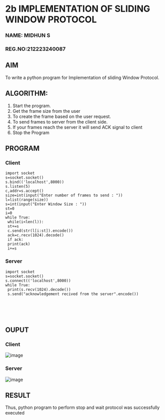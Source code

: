 # 2b IMPLEMENTATION OF SLIDING WINDOW PROTOCOL
### NAME: MIDHUN S
### REG.NO:212223240087
## AIM
To write a python program for Implementation of sliding Window Protocol.
## ALGORITHM:
1. Start the program.
2. Get the frame size from the user
3. To create the frame based on the user request.
4. To send frames to server from the client side.
5. If your frames reach the server it will send ACK signal to client
6. Stop the Program
## PROGRAM
### Client
```
import socket
s=socket.socket()
s.bind(('localhost',8000))
s.listen(5)
c,addr=s.accept()
size=int(input("Enter number of frames to send : "))
l=list(range(size))
s=int(input("Enter Window Size : "))
st=0
i=0
while True:
 while(i<len(l)):
 st+=s
 c.send(str(l[i:st]).encode())
 ack=c.recv(1024).decode()
 if ack:
 print(ack)
 i+=s
```
### Server
```
import socket
s=socket.socket()
s.connect(('localhost',8000))
while True: 
 print(s.recv(1024).decode())
 s.send("acknowledgement recived from the server".encode())
```
<br> <br> <br>
## OUPUT
### Client
![image](https://github.com/user-attachments/assets/754e33c1-9bb9-406d-b1a7-093bf3857b7f)


### Server
![image](https://github.com/user-attachments/assets/9eda3053-b5bf-464d-ba08-91b0369775b4)



## RESULT
Thus, python program to perform stop and wait protocol was successfully executed
